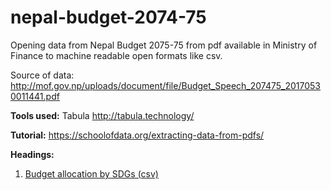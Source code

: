# nepal-budget-2074-75

Opening data from Nepal Budget 2075-75 from pdf available in Ministry of Finance to machine readable open formats like csv. 

Source of data: http://mof.gov.np/uploads/document/file/Budget_Speech_207475_20170530011441.pdf

__Tools used:__ Tabula http://tabula.technology/

__Tutorial:__ https://schoolofdata.org/extracting-data-from-pdfs/

__Headings:__

1. <a href = https://github.com/okfnepal/nepal-budget-2074/blob/master/Budget%20Allocation%20by%20SDGs.csv>Budget allocation by SDGs (csv)</a>


